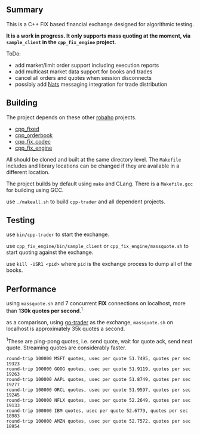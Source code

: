 ## Summary

This is a C++ FIX based financial exchange designed for algorithmic testing.

__It is a work in progress. It only supports mass quoting at the moment, via `sample_client` in the `cpp_fix_engine` project.__

ToDo:
- add market/limit order support including execution reports
- add multicast market data support for books and trades
- cancel all orders and quotes when session disconnects
- possibly add [Nats](https://github.com/nats-io) messaging integration for trade distribution

## Building

The project depends on these other [robaho](https://github.com/robaho) projects.
- [cpp_fixed](https://github.com/robaho/cpp_fixed)
- [cpp_orderbook](https://github.com/robaho/cpp_orderbook)
- [cpp_fix_codec](https://github.com/robaho/cpp_fix_codec)
- [cpp_fix_engine](https://github.com/robaho/cpp_fix_engine)

All should be cloned and built at the same directory level. The `Makefile` includes and library locations can be changed if they are available in a different location.

The project builds by default using `make` and CLang. There is a `Makefile.gcc` for building using GCC.

use `./makeall.sh` to build `cpp-trader` and all dependent projects.

## Testing

use `bin/cpp-trader` to start the exchange.

use `cpp_fix_engine/bin/sample_client` or `cpp_fix_engine/massquote.sh` to start quoting against the exchange.

use `kill -USR1 <pid>` where `pid` is the exchange process to dump all of the books.

## Performance

using `massquote.sh` and 7 concurrent **FIX** connections on localhost, more than **130k quotes per second**.<sup>1</sup>

as a comparison, using [go-trader](https://github.com/robaho/go-trader) as the exchange, `massquote.sh` on localhost is approximately 35k quotes a second.

<sup>1</sup>These are ping-pong quotes, i.e. send quote, wait for quote ack, send next quote. Streaming quotes are considerably faster.

```
round-trip 100000 MSFT quotes, usec per quote 51.7495, quotes per sec 19323
round-trip 100000 GOOG quotes, usec per quote 51.9119, quotes per sec 19263
round-trip 100000 AAPL quotes, usec per quote 51.8749, quotes per sec 19277
round-trip 100000 ORCL quotes, usec per quote 51.9597, quotes per sec 19245
round-trip 100000 NFLX quotes, usec per quote 52.2649, quotes per sec 19133
round-trip 100000 IBM quotes, usec per quote 52.6779, quotes per sec 18983
round-trip 100000 AMZN quotes, usec per quote 52.7572, quotes per sec 18954
```
